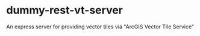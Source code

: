 # dummy-rest-vt-server
An express server for providing vector tiles via "ArcGIS Vector Tile Service"
